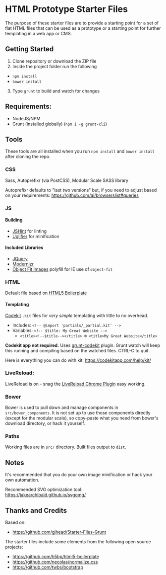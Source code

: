# HTML Prototype Starter Files

The purpose of these starter files are to provide a starting point for a set of flat HTML files that can be used as a prototype or a starting point for further templating in a web app or CMS.

## Getting Started

1. Clone repository or download the ZIP file
2. Inside the project folder run the following
  * `npm install`
  * `bower install`
3. Type `grunt` to build and watch for changes

## Requirements:

* NodeJS/NPM
* Grunt (installed globally) (`npm i -g grunt-cli`)

## Tools

These tools are all installed when you run `npm install` and `bower install` after cloning the repo.

### CSS
Sass, Autoprefixr (via PostCSS), Modular Scale SASS library

Autoprefixr defaults to "last two versions" but, if you need to adjust based on your requirements: https://github.com/ai/browserslist#queries

### JS

#### Building
* [JSHint](https://github.com/jshint/jshint) for linting
* [Uglifier](https://github.com/lautis/uglifier) for minification

#### Included Libraries
* [JQuery](https://github.com/jquery/jquery)
* [Modernizr](https://github.com/Modernizr/Modernizr)
* [Object Fit Images](https://github.com/bfred-it/object-fit-images) polyfill for IE use of `object-fit`

### HTML

Default file based on [HTML5 Boilerplate](https://github.com/h5bp/html5-boilerplate)

#### Templating

[Codekit](https://codekitapp.com/help/kit/) `.kit` files for _very simple_ templating with little to no overhead.

* Includes: `<!-- @import 'partials/_partial.kit' -->`
* Variables: `<!-- $title: My Great Website -->`
  * `<title><!--$title--></title>` => `<title>My Great Website</title>`

**Codekit app not required.** Uses [grunt-codekit](https://www.npmjs.com/package/grunt-codekit) plugin. Grunt watch will keep this running and compiling based on the watched files. CTRL-C to quit.

Here is everything you can do with kit: https://codekitapp.com/help/kit/

### LiveReload:

LiveReload is on - snag the [LiveReload Chrome Plugin](https://chrome.google.com/webstore/detail/livereload/jnihajbhpnppcggbcgedagnkighmdlei) easy working.

### Bower

Bower is used to pull down and manage components in `src/bower_components`. It is not set up to use those components directly (except for the modular scale), so copy-paste what you need from bower's download directory, or hack it yourself.

### Paths

Working files are in `src/` directory. Built files output to `dist`.

## Notes

It's recommended that you do your own image minification or hack your own automation.

Recommended SVG optimization tool: https://jakearchibald.github.io/svgomg/

## Thanks and Credits

Based on:

* https://github.com/gjhead/Starter-Files-Grunt

The starter files include some elements from the following open source projects:

* https://github.com/h5bp/html5-boilerplate
* https://github.com/necolas/normalize.css
* https://github.com/twbs/bootstrap
